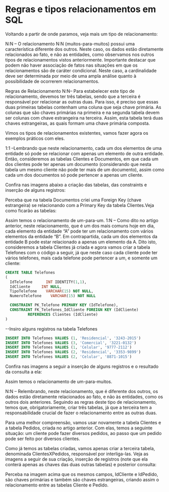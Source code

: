 # Regras e tipos relacionamentos em SQL

Voltando a partir de onde paramos, veja mais um tipo de relacionamento:

N:N – O relacionamento N:N (muitos-para-muitos) possui uma característica diferente dos outros. Neste caso, os dados estão diretamente relacionados ao fato, e não as entidades, como observamos nos outros tipos de relacionamentos vistos anteriormente.
Importante destacar que podem não haver associação de fatos nas situações em que os relacionamentos são de caráter condicional.
Neste caso, a cardinalidade deve ser determinada por meio de uma ampla análise quanto à possibilidade de ocorrerem relacionamentos.

Regras de Relacionamento N:N– Para estabelecer este tipo de relacionamento, devemos ter três tabelas, sendo que a terceira é responsável por relacionar as outras duas. Para isso, é preciso que essas duas primeiras tabelas contenham uma coluna que seja chave primária.
As colunas que são chaves primárias na primeira e na segunda tabela devem ser colunas com chave estrangeira na terceira. Assim, esta tabela terá duas chaves estrangeiras, as quais formam uma chave primária composta.

Vimos os tipos de relacionamentos existentes, vamos fazer agora os exemplos práticos com eles.

1:1 –Lembrando que neste relacionamento, cada um dos elementos de uma entidade só pode se relacionar com apenas um elemento de outra entidade. Então, consideremos as tabelas Clientes e Documentos, em que cada um dos clientes pode ter apenas um documento (considerando que nesta tabela um mesmo cliente não pode ter mais de um documento), assim como cada um dos documentos só pode pertencer a apenas um cliente.

Confira nas imagens abaixo a criação das tabelas, das constraints e inserção de alguns registros:
 
Perceba que na tabela Documentos criei uma Foreign Key (chave estrangeira) se relacionando com a Primary Key da tabela Clientes.Veja como ficarão as tabelas:

Assim temos o relacionamento de um-para-um.
1:N – Como dito no artigo anterior, neste relacionamento, que é um dos mais comuns hoje em dia, cada elemento da entidade “A” pode ter um relacionamento com vários elementos da entidade “B”. Em contrapartida, cada um dos elementos da entidade B pode estar relacionado a apenas um elemento da A. Dito isto, consideremos a tabela Clientes já criada e agora vamos criar a tabela Telefones com o código a seguir, já que neste caso cada cliente pode ter vários telefones, mais cada telefone pode pertencer a um, e somente um cliente:

```sql
CREATE TABLE Telefones
(
  IdTelefone      INT IDENTITY(1,1),
  IdCliente     INT NULL,
  TipoTelefone    VARCHAR(15) NOT NULL,
  NumeroTelefone    VARCHAR(15) NOT NULL

  CONSTRAINT PK_Telefone PRIMARY KEY (IdTelefone),
  CONSTRAINT FK_Telefones_IdCliente FOREIGN KEY (IdCliente)
          REFERENCES Clientes (IdCliente)
)
```

--Insiro alguns registros na tabela Telefones
```sql
INSERT INTO Telefones VALUES (1, 'Residencial', '3243-2015')
INSERT INTO Telefones VALUES (3, 'Comercial', '3221-0132')
INSERT INTO Telefones VALUES (1, 'Celular', '9777-2112')
INSERT INTO Telefones VALUES (2, 'Residencial', '3353-9899')
INSERT INTO Telefones VALUES (2, 'Celular', '8871-1015')
```

Confira nas imagens a seguir a inserção de alguns registros e o resultado da consulta a ela:
 
Assim temos o relacionamento de um-para-muitos.

N:N – Relembrando, neste relacionamento, que é diferente dos outros, os dados estão diretamente relacionados ao fato, e não às entidades, como os outros dois anteriores. Seguindo as regras deste tipo de relacionamento, temos que, obrigatoriamente, criar três tabelas, já que a terceira tem a responsabilidade crucial de fazer o relacionamento entre as outras duas.

Para uma melhor compreensão, vamos usar novamente a tabela Clientes e a tabela Pedidos, criada no artigo anterior. Com elas, temos a seguinte situação: um cliente pode fazer diversos pedidos, ao passo que um pedido pode ser feito por diversos clientes.

Como já temos as tabelas criadas, vamos apenas criar a terceira tabela, denominada ClientesXPedidos, responsável por interliga-las. Veja as imagens a seguir de sua criação, inserção de registros (note que ela conterá apenas as chaves das duas outras tabelas) e posterior consulta:

Perceba na imagem acima que os mesmos campos, IdCliente e IdPedido, são chaves primárias e também são chaves estrangeiras, criando assim o relacionamento entre as tabelas Cliente e Pedido.

